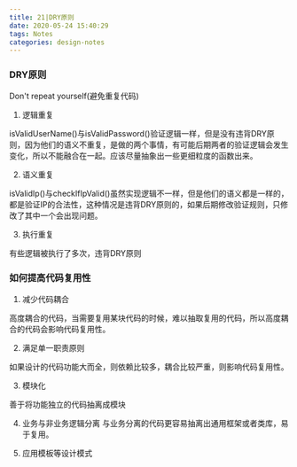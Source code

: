 ```yaml
---
title: 21|DRY原则
date: 2020-05-24 15:40:29
tags: Notes
categories: design-notes 
---
```


### DRY原则
Don't repeat yourself(避免重复代码)
1. 逻辑重复

isValidUserName()与isValidPassword()验证逻辑一样，但是没有违背DRY原则，因为他们的语义不重复，是做的两个事情，有可能后期两者的验证逻辑会发生变化，所以不能融合在一起。应该尽量抽象出一些更细粒度的函数出来。

2. 语义重复

isValidIp()与checkIfIpValid()虽然实现逻辑不一样，但是他们的语义都是一样的，都是验证IP的合法性，这种情况是违背DRY原则的，如果后期修改验证规则，只修改了其中一个会出现问题。

3. 执行重复

有些逻辑被执行了多次，违背DRY原则

### 如何提高代码复用性
1. 减少代码耦合

高度耦合的代码，当需要复用某块代码的时候，难以抽取复用的代码，所以高度耦合的代码会影响代码复用性。

2. 满足单一职责原则

如果设计的代码功能大而全，则依赖比较多，耦合比较严重，则影响代码复用性。

3. 模块化

善于将功能独立的代码抽离成模块

4. 业务与非业务逻辑分离
与业务分离的代码更容易抽离出通用框架或者类库，易于复用。

5. 应用模板等设计模式


